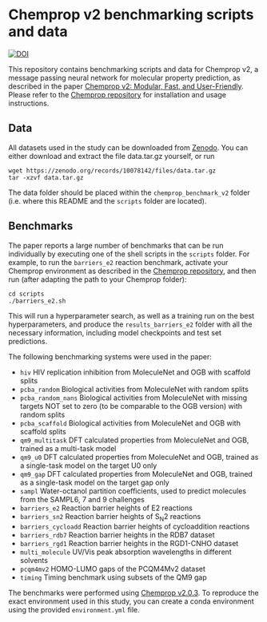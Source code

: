 # Chemprop v2 benchmarking scripts and data
[![DOI](https://zenodo.org/badge/810352990.svg)](https://doi.org/10.5281/zenodo.15678750)

This repository contains benchmarking scripts and data for Chemprop v2, a message passing neural network for molecular property prediction, as described in the paper [Chemprop v2: Modular, Fast, and User-Friendly](INSERT_PREPRINT_DOI). Please refer to the [Chemprop repository](https://github.com/chemprop/chemprop) for installation and usage instructions.

## Data

All datasets used in the study can be downloaded from [Zenodo](https://doi.org/10.5281/zenodo.8174267). You can either download and extract the file data.tar.gz yourself, or run

```
wget https://zenodo.org/records/10078142/files/data.tar.gz
tar -xzvf data.tar.gz
```

The data folder should be placed within the `chemprop_benchmark_v2` folder (i.e. where this README and the `scripts` folder are located).

## Benchmarks

The paper reports a large number of benchmarks that can be run individually by executing one of the shell scripts in the `scripts` folder. For example, to run the `barriers_e2` reaction benchmark, activate your Chemprop environment as described in the [Chemprop repository](https://github.com/chemprop/chemprop), and then run (after adapting the path to your Chemprop folder):

```
cd scripts
./barriers_e2.sh
```

This will run a hyperparameter search, as well as a training run on the best hyperparameters, and produce the `results_barriers_e2` folder with all the necessary information, including model checkpoints and test set predictions.

The following benchmarking systems were used in the paper:
 * `hiv` HIV replication inhibition from MoleculeNet and OGB with scaffold splits
 * `pcba_random` Biological activities from MoleculeNet with random splits
 * `pcba_random_nans` Biological activities from MoleculeNet with missing targets NOT set to zero (to be comparable to the OGB version) with random splits
 * `pcba_scaffold` Biological activities from MoleculeNet and OGB with scaffold splits
 * `qm9_multitask` DFT calculated properties from MoleculeNet and OGB, trained as a multi-task model
 * `qm9_u0` DFT calculated properties from MoleculeNet and OGB, trained as a single-task model on the target U0 only
 * `qm9_gap` DFT calculated properties from MoleculeNet and OGB, trained as a single-task model on the target gap only
 * `sampl` Water-octanol partition coefficients, used to predict molecules from the SAMPL6, 7 and 9 challenges
 * `barriers_e2` Reaction barrier heights of E2 reactions
 * `barriers_sn2` Reaction barrier heights of S<sub>N</sub>2 reactions
 * `barriers_cycloadd` Reaction barrier heights of cycloaddition reactions
 * `barriers_rdb7` Reaction barrier heights in the RDB7 dataset
 * `barriers_rgd1` Reaction barrier heights in the RGD1-CNHO dataset
 * `multi_molecule` UV/Vis peak absorption wavelengths in different solvents
 * `pcqm4mv2` HOMO-LUMO gaps of the PCQM4Mv2 dataset
 * `timing` Timing benchmark using subsets of the QM9 gap

The benchmarks were performed using [Chemprop v2.0.3](https://github.com/chemprop/chemprop/releases/tag/v2.0.3). To reproduce the exact environment used in this study, you can create a conda environment using the provided `environment.yml` file.
